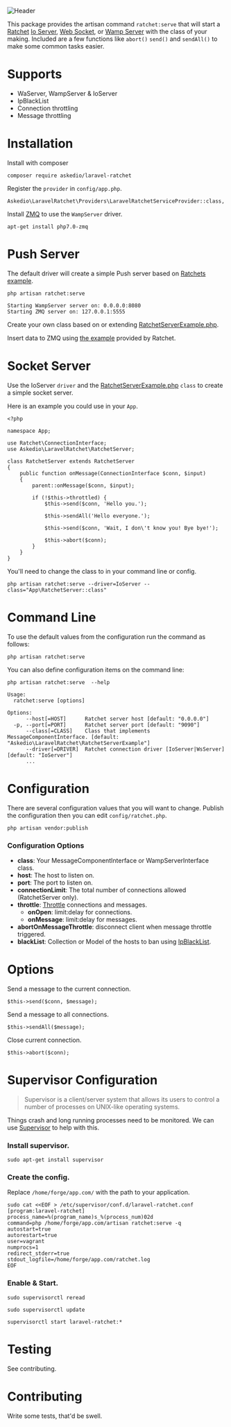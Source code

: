 ![Header](http://i.imgur.com/H1OQeOV.png)

This package provides the artisan command `ratchet:serve` that will start a [Ratchet](http://socketo.me/) [Io Server](http://socketo.me/docs/server),  [Web Socket](http://socketo.me/docs/websocket),  or [Wamp Server](http://socketo.me/docs/wamp) with the class of your making. Included are a few functions like `abort()` `send()` and `sendAll()` to make some common tasks easier.

# Supports
* WaServer, WampServer & IoServer
* IpBlackList
* Connection throttling
* Message throttling




# Installation
Install with composer
~~~
composer require askedio/laravel-ratchet
~~~

Register the `provider` in `config/app.php`.
~~~
Askedio\LaravelRatchet\Providers\LaravelRatchetServiceProvider::class,
~~~
Install [ZMQ](http://zeromq.org/intro:get-the-software) to use the `WampServer` driver.

~~~
apt-get install php7.0-zmq
~~~

# Push Server
The default driver will create a simple Push server based on [Ratchets example](http://socketo.me/docs/push).

~~~
php artisan ratchet:serve

Starting WampServer server on: 0.0.0.0:8080
Starting ZMQ server on: 127.0.0.1:5555
~~~

Create your own class based on or extending [RatchetServerExample.php](https://github.com/Askedio/laravel-ratchet/blob/master/src/Pusher.php).

Insert data to ZMQ using [the example](http://socketo.me/docs/push#editblogsubmission) provided by Ratchet.


# Socket Server
Use the IoServer `driver` and the [RatchetServerExample.php](https://github.com/Askedio/laravel-ratchet/blob/master/src/RatchetServerExample.php) `class` to create a simple socket server.

Here is an example you could use in your `App`.
~~~
<?php

namespace App;

use Ratchet\ConnectionInterface;
use Askedio\LaravelRatchet\RatchetServer;

class RatchetServer extends RatchetServer
{
    public function onMessage(ConnectionInterface $conn, $input)
    {
        parent::onMessage($conn, $input);

        if (!$this->throttled) {
            $this->send($conn, 'Hello you.');

            $this->sendAll('Hello everyone.');

            $this->send($conn, 'Wait, I don\'t know you! Bye bye!');

            $this->abort($conn);
        }
    }
}
~~~
You'll need to change the class to in your command line or config.
~~~
php artisan ratchet:serve --driver=IoServer --class="App\RatchetServer::class"
~~~

# Command Line
To use the default values from the configuration run the command as follows:
~~~
php artisan ratchet:serve
~~~
You can also define configuration items on the command line:
~~~
php artisan ratchet:serve  --help

Usage:
  ratchet:serve [options]

Options:
      --host[=HOST]      Ratchet server host [default: "0.0.0.0"]
  -p, --port[=PORT]      Ratchet server port [default: "9090"]
      --class[=CLASS]    Class that implements MessageComponentInterface. [default: "Askedio\LaravelRatchet\RatchetServerExample"]
      --driver[=DRIVER]  Ratchet connection driver [IoServer|WsServer] [default: "IoServer"]
      ...
~~~


# Configuration
There are several configuration values that you will want to change. Publish the configuration then you can edit `config/ratchet.php`.
~~~
php artisan vendor:publish
~~~
### Configuration Options
* **class**: Your MessageComponentInterface or WampServerInterface class.
* **host**: The host to listen on.
* **port**: The port to listen on.
* **connectionLimit**: The total number of connections allowed (RatchetServer only).
* **throttle**: [Throttle](https://github.com/GrahamCampbell/Laravel-Throttle) connections and messages.
  * **onOpen**: limit:delay for connections.
  * **onMessage**: limit:delay for messages.
* **abortOnMessageThrottle**: disconnect client when message throttle triggered.
* **blackList**: Collection or Model of the hosts to ban using [IpBlackList](http://socketo.me/docs/black).

# Options
Send a message to the current connection.
~~~
$this->send($conn, $message);
~~~
Send a message to all connections.
~~~
$this->sendAll($message);
~~~
Close current connection.
~~~
$this->abort($conn);
~~~

# Supervisor Configuration
> Supervisor is a client/server system that allows its users to control a number of processes on UNIX-like operating systems.

Things crash and long running processes need to be monitored. We can use [Supervisor](http://supervisord.org/index.html) to help with this.


### Install supervisor.
~~~
sudo apt-get install supervisor
~~~
### Create the config.

Replace `/home/forge/app.com/` with the path to your application.
~~~
sudo cat <<EOF > /etc/supervisor/conf.d/laravel-ratchet.conf
[program:laravel-ratchet]
process_name=%(program_name)s_%(process_num)02d
command=php /home/forge/app.com/artisan ratchet:serve -q
autostart=true
autorestart=true
user=vagrant
numprocs=1
redirect_stderr=true
stdout_logfile=/home/forge/app.com/ratchet.log
EOF
~~~
### Enable & Start.
~~~
sudo supervisorctl reread

sudo supervisorctl update

supervisorctl start laravel-ratchet:*
~~~


# Testing
See contributing.

# Contributing
Write some tests, that'd be swell.
